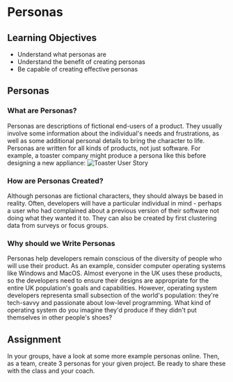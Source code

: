 # Personas
## Learning Objectives

- Understand what personas are
- Understand the benefit of creating personas
- Be capable of creating effective personas

## Personas

### What are Personas?

Personas are descriptions of fictional end-users of a product. They usually involve some information about the individual's needs and frustrations, as well as some additional personal details to bring the character to life. Personas are written for all kinds of products, not just software. For example, a toaster company might produce a persona like this before designing a new appliance:
![Toaster User Story](https://user-images.githubusercontent.com/44523714/123283936-bbf5d300-d503-11eb-88a1-e66a3c0ac972.png)

### How are Personas Created?

Although personas are fictional characters, they should always be based in reality. Often, developers will have a particular individual in mind - perhaps a user who had complained about a previous version of their software not doing what they wanted it to. They can also be created by first clustering data from surveys or focus groups.


### Why should we Write Personas
Personas help developers remain conscious of the diversity of people who will use their product. As an example, consider computer operating systems like Windows and MacOS. Almost everyone in the UK uses these products, so the developers need to ensure their designs are appropriate for the entire UK population's goals and capabilities. However, operating system developers representa small subsection of the world's population: they're tech-savvy and passionate about low-level programming. What kind of operating system do you imagine they'd produce if they didn't put themselves in other people's shoes?

## Assignment

In your groups, have a look at some more example personas online. Then, as a team, create 3 personas for your given project. Be ready to share these with the class and your coach.